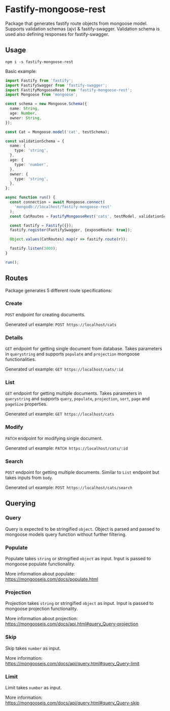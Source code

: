 # Fastify-mongoose-rest

Package that generates fastify route objects from mongoose model. Supports validation schemas (ajv) & fastify-swagger. Validation schema is used also defining responses for fastify-swagger.

## Usage

```
npm i -s fastify-mongoose-rest
```

Basic example:

```ts
import Fastify from 'fastify';
import FastifySwagger from 'fastify-swagger';
import FastifyMongooseRest from 'fastify-mongoose-rest';
import Mongoose from 'mongoose';

const schema = new Mongoose.Schema({
  name: String,
  age: Number,
  owner: String,
});

const Cat = Mongoose.model('cat', testSchema);

const validationSchema = {
  name: {
    type: 'string',
  },
  age: {
    type: 'number',
  },
  owner: {
    type: 'string',
  },
};

async function run() {
  const connection = await Mongoose.connect(
    'mongodb://localhost/fastify-mongoose-rest'
  );
  const CatRoutes = FastifyMongooseRest('cats', testModel, validationSchema);

  const fastify = Fastify({});
  fastify.register(FastifySwagger, {exposeRoute: true});

  Object.values(CatRoutes).map(r => fastify.route(r));

  fastify.listen(3000);
}

run();
```

## Routes

Package generates 5 different route specifications:

### Create

`POST` endpoint for creating documents.

Generated url example: `POST https://localhost/cats`

### Details

`GET` endpoint for getting single document from database.
Takes parameters in `querystring` and supports `populate` and `projection` mongoose functionalities.

Generated url example: `GET https://localhost/cats/:id`

### List

`GET` endpoint for getting multiple documents.
Takes parameters in `querystring` and supports `query`, `populate`, `projection`, `sort`, `page` and `pageSize` properties.

Generated url example: `GET https://localhost/cats`

### Modify

`PATCH` endpoint for modifying single document.

Generated url example: `PATCH https://localhost/cats/:id`

### Search

`POST` endpoint for getting multiple documents. Similar to `List` endpoint but takes inputs from `body`.

Generated url example: `POST https://localhost/cats/search`

## Querying

### Query

Query is expected to be stringified `object`. Object is parsed and passed to mongoose models query function without further filtering.

### Populate

Populate takes `string` or stringified `object` as input. Input is passed to mongoose populate functionality.

More information about populate: https://mongoosejs.com/docs/populate.html

### Projection

Projection takes `string` or stringified `object` as input. Input is passed to mongoose projection functionality.

More information about projection: https://mongoosejs.com/docs/api.html#query_Query-projection

### Skip

Skip takes `number` as input.

More information: https://mongoosejs.com/docs/api/query.html#query_Query-limit

### Limit

Limit takes `number` as input.

More information: https://mongoosejs.com/docs/api/query.html#query_Query-skip

